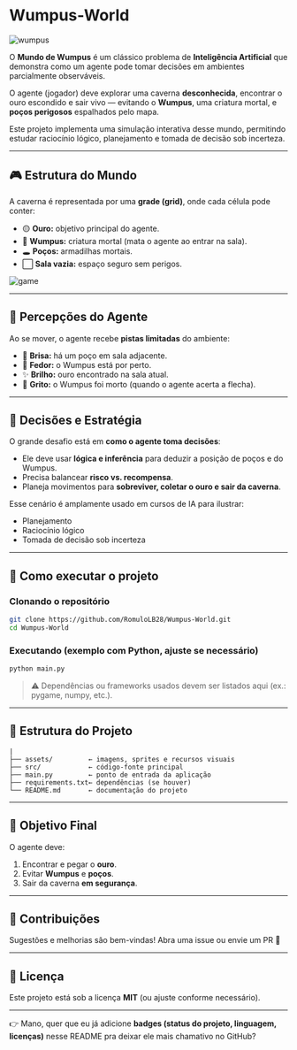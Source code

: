 # Wumpus-World

![wumpus](https://github.com/user-attachments/assets/b472fd79-6a1b-4ba5-9cdb-4e106bf0a4cf)

O **Mundo de Wumpus** é um clássico problema de **Inteligência Artificial** que demonstra como um agente pode tomar decisões em ambientes parcialmente observáveis.

O agente (jogador) deve explorar uma caverna **desconhecida**, encontrar o ouro escondido e sair vivo — evitando o **Wumpus**, uma criatura mortal, e **poços perigosos** espalhados pelo mapa.

Este projeto implementa uma simulação interativa desse mundo, permitindo estudar raciocínio lógico, planejamento e tomada de decisão sob incerteza.

---

## 🎮 Estrutura do Mundo

A caverna é representada por uma **grade (grid)**, onde cada célula pode conter:

* 🟡 **Ouro:** objetivo principal do agente.
* 👹 **Wumpus:** criatura mortal (mata o agente ao entrar na sala).
* 🕳️ **Poços:** armadilhas mortais.
* ⬜ **Sala vazia:** espaço seguro sem perigos.

![game](https://github.com/user-attachments/assets/f9842c84-ba9b-49ed-ac90-87817fb3bf8e)

---

## 👀 Percepções do Agente

Ao se mover, o agente recebe **pistas limitadas** do ambiente:

* 💨 **Brisa:** há um poço em sala adjacente.
* 👃 **Fedor:** o Wumpus está por perto.
* ✨ **Brilho:** ouro encontrado na sala atual.
* 📢 **Grito:** o Wumpus foi morto (quando o agente acerta a flecha).

---

## 🧠 Decisões e Estratégia

O grande desafio está em **como o agente toma decisões**:

* Ele deve usar **lógica e inferência** para deduzir a posição de poços e do Wumpus.
* Precisa balancear **risco vs. recompensa**.
* Planeja movimentos para **sobreviver, coletar o ouro e sair da caverna**.

Esse cenário é amplamente usado em cursos de IA para ilustrar:

* Planejamento
* Raciocínio lógico
* Tomada de decisão sob incerteza

---

## 🚀 Como executar o projeto

### Clonando o repositório

```bash
git clone https://github.com/RomuloLB28/Wumpus-World.git
cd Wumpus-World
```

### Executando (exemplo com Python, ajuste se necessário)

```bash
python main.py
```

> ⚠️ Dependências ou frameworks usados devem ser listados aqui (ex.: pygame, numpy, etc.).

---

## 📂 Estrutura do Projeto

```
|
├── assets/         ← imagens, sprites e recursos visuais
├── src/            ← código-fonte principal
├── main.py         ← ponto de entrada da aplicação
├── requirements.txt← dependências (se houver)
└── README.md       ← documentação do projeto
```

---

## 🎯 Objetivo Final

O agente deve:

1. Encontrar e pegar o **ouro**.
2. Evitar **Wumpus** e **poços**.
3. Sair da caverna **em segurança**.

---

## 🤝 Contribuições

Sugestões e melhorias são bem-vindas!
Abra uma issue ou envie um PR 🚀

---

## 📜 Licença

Este projeto está sob a licença **MIT** (ou ajuste conforme necessário).

---

👉 Mano, quer que eu já adicione **badges (status do projeto, linguagem, licenças)** nesse README pra deixar ele mais chamativo no GitHub?
